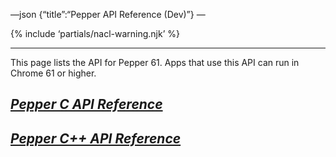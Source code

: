 —json {“title”:“Pepper API Reference (Dev)”} —

{% include ‘partials/nacl-warning.njk’ %}

------------------------------------------------------------------------

This page lists the API for Pepper 61. Apps that use this API can run in Chrome 61 or higher.

<a href="/docs/native-client/c-api-dev#pepper-dev-c-index" class="reference internal"><em>Pepper C API Reference</em></a>
-------------------------------------------------------------------------------------------------------------------------

<a href="/docs/native-client/cpp-api-dev#pepper-dev-cpp-index" class="reference internal"><em>Pepper C++ API Reference</em></a>
-------------------------------------------------------------------------------------------------------------------------------
